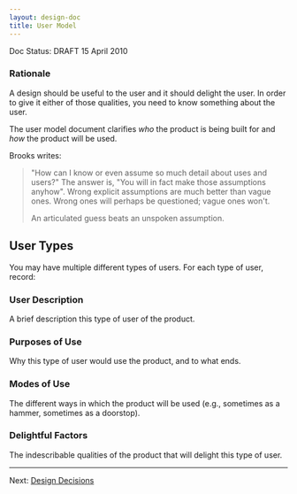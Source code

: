 ```yaml
---
layout: design-doc
title: User Model
---
```


<div id="doc-status">Doc Status: DRAFT 15 April 2010</div>

### Rationale

A design should be useful to the user and it should delight the user. In order
to give it either of those qualities, you need to know something about the user.

The user model document clarifies *who* the product is being built for and *how*
the product will be used.

Brooks writes:

> "How can I know or even assume so much detail about uses and users?" The
> answer is, "You will in fact make those assumptions anyhow". Wrong explicit
> assumptions are much better than vague ones. Wrong ones will perhaps be
> questioned; vague ones won't.
>
> An articulated guess beats an unspoken assumption.


User Types
----------------------------------------------------------------------

You may have multiple different types of users. For each type of user, record:

### User Description

A brief description this type of user of the product.


### Purposes of Use

Why this type of user would use the product, and to what ends.


### Modes of Use

The different ways in which the product will be used (e.g., sometimes as a
hammer, sometimes as a doorstop).


### Delightful Factors

The indescribable qualities of the product that will delight this type of user.


----------------------------------------------------------------------
Next: [Design Decisions](design-decisions.html)
